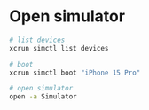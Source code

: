 # Open simulator

```bash
# list devices
xcrun simctl list devices

# boot
xcrun simctl boot "iPhone 15 Pro"

# open simulator
open -a Simulator
```
